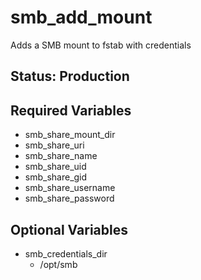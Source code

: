 # smb_add_mount

Adds a SMB mount to fstab with credentials

## Status: Production

## Required Variables
- smb_share_mount_dir
- smb_share_uri
- smb_share_name
- smb_share_uid
- smb_share_gid
- smb_share_username
- smb_share_password

## Optional Variables
- smb_credentials_dir
    - /opt/smb